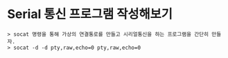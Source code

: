 # Serial 통신 프로그램 작성해보기
	> socat 명령을 통해 가상의 연결통로를 만들고 시리얼통신을 하는 프로그램을 간단히 만들자.
	> socat -d -d pty,raw,echo=0 pty,raw,echo=0

